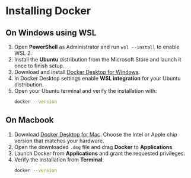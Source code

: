 # Installing Docker

## On Windows using WSL

1. Open **PowerShell** as Administrator and run `wsl --install` to enable WSL&nbsp;2.
2. Install the **Ubuntu** distribution from the Microsoft Store and launch it once to finish setup.
3. Download and install [Docker Desktop for Windows](https://www.docker.com/products/docker-desktop/).
4. In Docker Desktop settings enable **WSL integration** for your Ubuntu distribution.
5. Open your Ubuntu terminal and verify the installation with:
   ```bash
   docker --version
   ```

## On Macbook

1. Download [Docker Desktop for Mac](https://www.docker.com/products/docker-desktop/). Choose the Intel or Apple chip version that matches your hardware.
2. Open the downloaded `.dmg` file and drag **Docker** to **Applications**.
3. Launch Docker from **Applications** and grant the requested privileges.
4. Verify the installation from **Terminal**:
   ```bash
   docker --version
   ```
